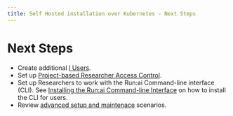 ```yaml
---
title: Self Hosted installation over Kubernetes - Next Steps
---
```

# Next Steps

 
* Create additional [I Users](../../../admin-ui-setup/admin-ui-users.md).
* Set up [Project-based Researcher Access Control](../../authentication/researcher-authentication.md).
* Set up Researchers to work with the Run:ai Command-line interface (CLI). See [Installing the Run:ai Command-line Interface](../../../researcher-setup/cli-install.md) on how to install the CLI for users.
* Review [advanced setup and maintenace](../../config/overview.md) scenarios.
